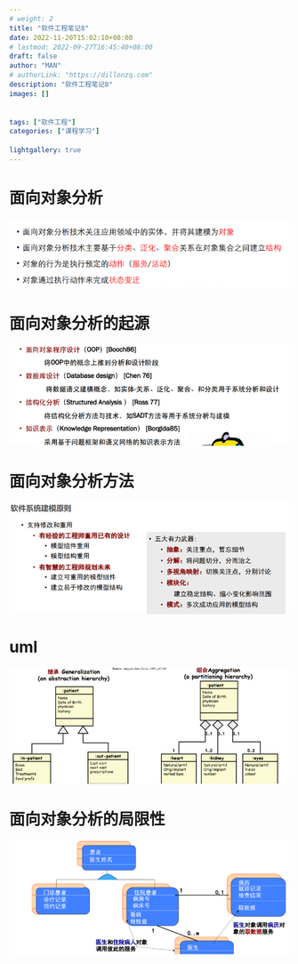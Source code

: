 ```yaml
---
# weight: 2
title: "软件工程笔记8"
date: 2022-11-20T15:02:10+08:00
# lastmod: 2022-09-27T16:45:40+08:00
draft: false
author: "MAN"
# authorLink: "https://dillonzq.com"
description: "软件工程笔记8"
images: []


tags: ["软件工程"]
categories: ["课程学习"]

lightgallery: true
---
```


# 面向对象分析
![](1.png)

# 面向对象分析的起源
![](2.png)

# 面向对象分析方法
![](3.png)


# uml
![](4.png)


# 面向对象分析的局限性

![](5.png)